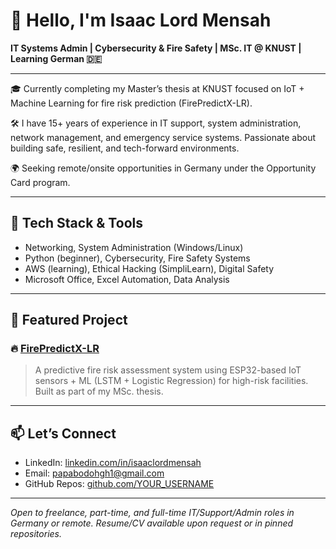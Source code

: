 # 👋 Hello, I'm Isaac Lord Mensah

**IT Systems Admin | Cybersecurity & Fire Safety | MSc. IT @ KNUST | Learning German 🇩🇪**

---

🎓 Currently completing my Master’s thesis at KNUST focused on IoT + Machine Learning for fire risk prediction (FirePredictX-LR).

🛠️ I have 15+ years of experience in IT support, system administration, network management, and emergency service systems. Passionate about building safe, resilient, and tech-forward environments.

🌍 Seeking remote/onsite opportunities in Germany under the Opportunity Card program.

---

## 🔧 Tech Stack & Tools

- Networking, System Administration (Windows/Linux)
- Python (beginner), Cybersecurity, Fire Safety Systems
- AWS (learning), Ethical Hacking (SimpliLearn), Digital Safety
- Microsoft Office, Excel Automation, Data Analysis

---

## 📂 Featured Project

### 🔥 [FirePredictX-LR](https://github.com/YOUR_USERNAME/FirePredictX-LR)
> A predictive fire risk assessment system using ESP32-based IoT sensors + ML (LSTM + Logistic Regression) for high-risk facilities. Built as part of my MSc. thesis.

---

## 📫 Let’s Connect

- LinkedIn: [linkedin.com/in/isaaclordmensah](https://linkedin.com/in/isaaclordmensah)
- Email: papabodohgh1@gmail.com
- GitHub Repos: [github.com/YOUR_USERNAME](https://github.com/IsaacLordMenssah)

---

*Open to freelance, part-time, and full-time IT/Support/Admin roles in Germany or remote. Resume/CV available upon request or in pinned repositories.*

